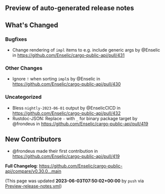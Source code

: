 ## Preview of auto-generated release notes
<!-- Release notes generated using configuration in .github/release.yml at main -->

## What's Changed
### Bugfixes
* Change rendering of `impl` items to e.g. include generic args by @Enselic in https://github.com/Enselic/cargo-public-api/pull/431
### Other Changes
* Ignore `!` when sorting `impl`s by @Enselic in https://github.com/Enselic/cargo-public-api/pull/430
### Uncategorized
* Bless `nightly-2023-06-01` output by @EnselicCICD in https://github.com/Enselic/cargo-public-api/pull/432
* Rustdoc-JSON: Replace `-` with `_` for binary package target by @frondeus in https://github.com/Enselic/cargo-public-api/pull/419

## New Contributors
* @frondeus made their first contribution in https://github.com/Enselic/cargo-public-api/pull/419

**Full Changelog**: https://github.com/Enselic/cargo-public-api/compare/v0.30.0...main


(This page was updated **2023-06-03T07:50:02+00:00** by `push` via [Preview-release-notes.yml](https://github.com/Enselic/cargo-public-api/actions/runs/5162594451))
